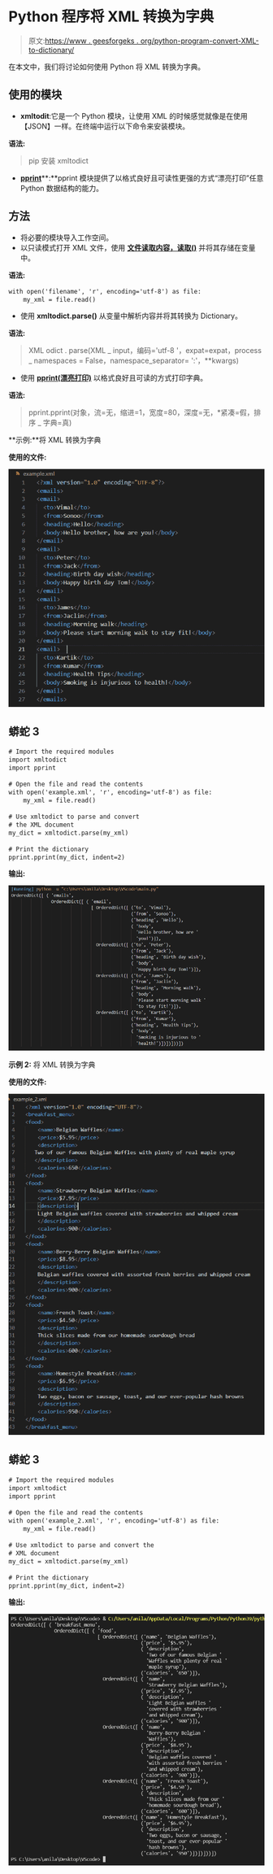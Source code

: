 # Python 程序将 XML 转换为字典

> 原文:[https://www . geesforgeks . org/python-program-convert-XML-to-dictionary/](https://www.geeksforgeeks.org/python-program-to-convert-xml-to-dictionary/)

在本文中，我们将讨论如何使用 Python 将 XML 转换为字典。

## 使用的模块

*   **xmltodit**:它是一个 Python 模块，让使用 XML 的时候感觉就像是在使用【JSON】一样。在终端中运行以下命令来安装模块。

**语法:**

> pip 安装 xmltodict

*   [**pprint**](https://www.geeksforgeeks.org/pprint-data-pretty-printer-python/)**:**pprint 模块提供了以格式良好且可读性更强的方式“漂亮打印”任意 Python 数据结构的能力。

## 方法

*   将必要的模块导入工作空间。
*   以只读模式打开 XML 文件，使用 [**文件读取内容，读取()**](https://www.geeksforgeeks.org/how-to-read-from-a-file-in-python/) 并将其存储在变量中。

**语法:**

```
with open('filename', 'r', encoding='utf-8') as file:
    my_xml = file.read()
```

*   使用 **xmltodict.parse()** 从变量中解析内容并将其转换为 Dictionary。

**语法:**

> XML odict . parse(XML _ input，编码='utf-8 '，expat=expat，process _ namespaces = False，namespace_separator= ':'，**kwargs)

*   使用 [**pprint(漂亮打印)**](https://www.geeksforgeeks.org/pprint-data-pretty-printer-python/) 以格式良好且可读的方式打印字典。

**语法:**

> pprint.pprint(对象，流=无，缩进=1，宽度=80，深度=无，*紧凑=假，排序 _ 字典=真)

**示例:**将 XML 转换为字典

**使用的文件:**

![](img/959afcd910e28a0e756e5a4b1396b57d.png)

## 蟒蛇 3

```
# Import the required modules
import xmltodict
import pprint

# Open the file and read the contents
with open('example.xml', 'r', encoding='utf-8') as file:
    my_xml = file.read()

# Use xmltodict to parse and convert 
# the XML document
my_dict = xmltodict.parse(my_xml)

# Print the dictionary
pprint.pprint(my_dict, indent=2)
```

**输出:**

![](img/2cedb4f50ad4c5be355f11f8277255de.png)

**示例 2:** 将 XML 转换为字典

**使用的文件:**

![](img/610eb3e397b8320eb248e5e79891b50e.png)

## 蟒蛇 3

```
# Import the required modules
import xmltodict
import pprint

# Open the file and read the contents
with open('example_2.xml', 'r', encoding='utf-8') as file:
    my_xml = file.read()

# Use xmltodict to parse and convert the 
# XML document
my_dict = xmltodict.parse(my_xml)

# Print the dictionary
pprint.pprint(my_dict, indent=2)
```

**输出:**

![](img/42842eb5e8de265da5ee890a76cd2d52.png)
